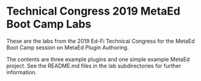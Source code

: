 # Technical Congress 2019 MetaEd Boot Camp Labs

These are the labs from the 2019 Ed-Fi Technical Congress for the MetaEd Boot Camp session on MetaEd Plugin Authoring.

The contents are three example plugins and one simple example MetaEd project.  See the README.md files in the lab subdirectories for further information.